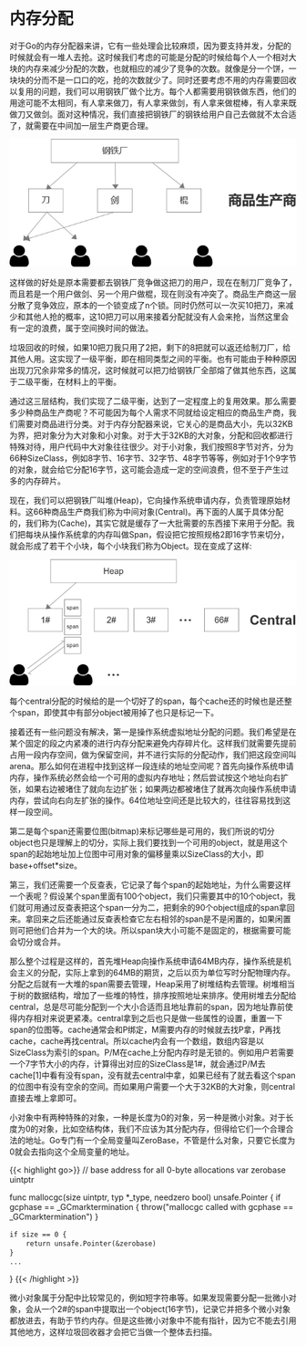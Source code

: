 # 内存分配

对于Go的内存分配器来讲，它有一些处理会比较麻烦，因为要支持并发，分配的时候就会有一堆人去抢。这时候我们考虑的可能是分配的时候给每个人一个相对大块的内存来减少分配的次数，也就相应的减少了竞争的次数。就像是分一个饼，一块块的分而不是一口口的吃，抢的次数就少了。同时还要考虑不用的内存需要回收以复用的问题，我们可以用钢铁厂做个比方。每个人都需要用钢铁做东西，他们的用途可能不太相同，有人拿来做刀，有人拿来做剑，有人拿来做棍棒，有人拿来既做刀又做剑。面对这种情况，我们直接把钢铁厂的钢铁给用户自己去做就不太合适了，就需要在中间加一层生产商更合理。

![](./images/1.png)

这样做的好处是原本需要都去钢铁厂竞争做这把刀的用户，现在在制刀厂竞争了，而且若是一个用户做剑、另一个用户做棍，现在则没有冲突了。商品生产商这一层分散了竞争效应，原本的一个锁变成了n个锁。同时仍然可以一次买10把刀，来减少和其他人抢的概率，这10把刀可以用来接着分配就没有人会来抢，当然这里会有一定的浪费，属于空间换时间的做法。

垃圾回收的时候，如果10把刀我只用了2把，剩下的8把就可以返还给制刀厂，给其他人用。这实现了一级平衡，即在相同类型之间的平衡。也有可能由于种种原因出现刀冗余非常多的情况，这时候就可以把刀给钢铁厂全部熔了做其他东西，这属于二级平衡，在材料上的平衡。

通过这三层结构，我们实现了二级平衡，达到了一定程度上的复用效果。那么需要多少种商品生产商呢？不可能因为每个人需求不同就给设定相应的商品生产商，我们需要对商品进行分类。对于内存分配器来说，它关心的是商品大小，先以32KB为界，把对象分为大对象和小对象。对于大于32KB的大对象，分配和回收都进行特殊对待，用户代码中大对象往往很少。对于小对象，我们按照8字节对齐，分为66种SizeClass，例如8字节、16字节、32字节、48字节等等，例如对于1个9字节的对象，就会给它分配16字节，这可能会造成一定的空间浪费，但不至于产生过多的内存碎片。

现在，我们可以把钢铁厂叫堆(Heap)，它向操作系统申请内存，负责管理原始材料。这66种商品生产商我们称为中间对象(Central)。再下面的人属于具体分配的，我们称为(Cache)，其实它就是缓存了一大批需要的东西接下来用于分配。我们把每块从操作系统拿的内存叫做Span，假设把它按照规格2即16字节来切分，就会形成了若干个小块，每个小块我们称为Object。现在变成了这样:

![](./images/2.png)

每个central分配的时候给的是一个切好了的span，每个cache还的时候也是还整个span，即使其中有部分object被用掉了也只是标记一下。

接着还有一些问题没有解决，第一是操作系统虚拟地址分配的问题。我们希望是在某个固定的段之内紧凑的进行内存分配来避免内存碎片化。这样我们就需要先提前占用一段内存空间，做为保留空间，并不进行实际的分配动作，我们把这段空间叫arena。那么如何在进程中找到这样一段连续的地址空间呢？首先向操作系统申请内存，操作系统必然会给一个可用的虚拟内存地址；然后尝试按这个地址向右扩张，如果右边被堵住了就向左边扩张；如果两边都被堵住了就再次向操作系统申请内存，尝试向右向左扩张的操作。64位地址空间还是比较大的，往往容易找到这样一段空间。

第二是每个span还需要位图(bitmap)来标记哪些是可用的，我们所说的切分object也只是理解上的切分，实际上我们要找到一个可用的object，就是用这个span的起始地址加上位图中可用对象的偏移量乘以SizeClass的大小，即base+offset*size。

第三，我们还需要一个反查表，它记录了每个span的起始地址，为什么需要这样一个表呢？假设某个span里面有100个object，我们只需要其中的10个object，我们就可用通过反查表把这个span一分为二，把剩余的90个object组成的span拿回来。拿回来之后还能通过反查表检查它左右相邻的span是不是闲置的，如果闲置则可把他们合并为一个大的块。所以span块大小可能不是固定的，根据需要可能会切分或合并。

那么整个过程是这样的，首先堆Heap向操作系统申请64MB内存，操作系统是机会主义的分配，实际上拿到的64MB的期货，之后以页为单位写时分配物理内存。分配之后就有一大堆的span需要去管理，Heap采用了树堆结构去管理。树堆相当于树的数据结构，增加了一些堆的特性，排序按照地址来排序。使用树堆去分配给central，总是尽可能分配到一个大小合适而且地址靠前的span，因为地址靠前使得内存相对来说更紧凑。central拿到之后也只是做一些属性的设置，重置一下span的位图等。cache通常会和P绑定，M需要内存的时候就去找P拿，P再找cache，cache再找central。所以cache内会有一个数组，数组内容是以SizeClass为索引的span。P/M在cache上分配内存时是无锁的。例如用户若需要一个7字节大小的内存，计算得出对应的SizeClass是1#，就会通过P/M去cache[1]中看有没有span，没有就去central中拿，如果已经有了就去看这个span的位图中有没有空余的空间。而如果用户需要一个大于32KB的大对象，则central直接去堆上拿即可。

小对象中有两种特殊的对象，一种是长度为0的对象，另一种是微小对象。对于长度为0的对象，比如空结构体，我们不应该为其分配内存，但得给它们一个合理合法的地址。Go专门有一个全局变量叫ZeroBase，不管是什么对象，只要它长度为0就会去指向这个全局变量的地址。

{{< highlight go>}}
// base address for all 0-byte allocations
var zerobase uintptr

func mallocgc(size uintptr, typ *_type, needzero bool) unsafe.Pointer {
	if gcphase == _GCmarktermination {
		throw("mallocgc called with gcphase == _GCmarktermination")
	}

	if size == 0 {
		return unsafe.Pointer(&zerobase)
	}
    ...
}
{{< /highlight >}}

微小对象属于分配中比较常见的，例如短字符串等。如果发现需要分配一批微小对象，会从一个2#的span中提取出一个object(16字节)，记录它并把多个微小对象都放进去，有助于节约内存。但是这些微小对象中不能有指针，因为它不能去引用其他地方，这样垃圾回收器才会把它当做一个整体去扫描。